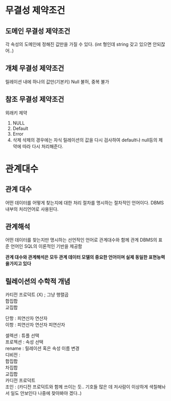 # 무결성 제약조건
## 도메인 무결성 제약조건
각 속성의 도메인에 정해진 값만을 가질 수 있다. (int 형인데 string 갖고 있으면 안되잖어..)

## 개체 무결성 제약조건
릴레이션 내에 하나의 값만(기본키)
Null 불허, 중복 불가

## 참조 무결성 제약조건
외래키 제약
1. NULL
2. Default
3. Error
4. 삭제
삭제의 경우에는 자식 릴레이션의 값을 다시 검사하여 default나 null등의 제약에 따라 다시 처리해준다.

# 관계대수
## 관계 대수
어떤 데이터를 어떻게 찾는지에 대한 처리 절차를 명시하는 절차적인 언어이다. DBMS 내부의 처리언어로 사용된다.

## 관계해석
어떤 데이터를 찾는지만 명시하는 선언적인 언어로 관계대수와 함께 관계 DBMS의 표준 언어인 SQL의 이론적인 기반을 제공함

**관계 대수와 관계해석은 모두 관계 데이터 모델의 중요한 언어이며 실제 동일한 표현능력을가지고 있다**

## 릴레이션의 수학적 개념
카티전 프로덕트 (X) ; 그냥 행렬곱  
합집합  
교집합  

단항 : 피연산자 연산자  
이항 : 피연산자 연산자 피연산자  

셀렉션 : 튜플 선택  
프로젝션 : 속성 선택  
rename : 릴레이션 혹은 속성 이름 변경  
디비전 :  
합집합  
차집합  
교집합  
카디전 프로덕트  
조인 : (카디전 프로덕트와 함께 쓰이는 듯.. 기호들 많은 데 저사람이 이상하게 색칠해놔서 일도 안보인다 나중에 찾아봐야 겠다..)  

